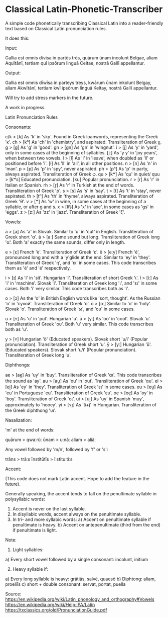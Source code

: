 # Classical Latin-Phonetic-Transcriber
A simple code phonetically transcribing Classical Latin into a reader-friendly text based on Classical Latin pronunciation rules.

It does this:

Input:

Gallia est omnis dīvīsa in partēs trēs, quārum ūnam incolunt Belgae, aliam Aquītānī, tertiam quī  ipsōrum linguā Celtae, nostrā Gallī appellantur.

Output:

Gallia est omnis dīwīsa in parteys treys, kwārum ūnam inkolunt Belgay, aliam Akwītānī, tertiam kwī  ipsōrum linguā Keltay, nostrā Gallī appellantur.

Will try to add stress markers in the future.

A work in progress.

Latin Pronunciation Rules

Consonants:

c/k	> [k]	  As 'k' in 'sky'. Found in Greek loanwords, representing the Greek 'κ'.
ch  >	[kʰ]	As 'ch' in 'chemistry', and aspirated. Transliteration of Greek χ.
g	  > [ɡ]	  As 'g' in 'good'.
gn  >	[gn]	As 'gn' in 'wingnut'.
i	  > [j]	  As 'y' in 'yard', only in some cases at the beginning of syllables.
      [jː]	As 'y y' in 'joy years', when between two vowels.
l   > [l]	  As 'l' in 'leave', when doubled as 'll' or positioned before 'i'.
      [ɫ]	  As 'll' in 'all', in all other positions.
n	  > [n]	  As 'n' in 'man'.
p   > [p]	  As 'p' in 'spy', never aspirated.
ph  > [pʰ]	As 'p' in party, always aspirated. Transliteration of Greek φ.
qu  > [kʷ]	As 'qu' in quiet/
quu	> [kʷɔ] Educated pronunciation.
      [ku]  Popular pronunciation.
r   > [r]	  As 'r' in Italian or Spanish.
rh  > [r̥]	 As 'r' in Turkish at the end of words. Transliteration of Greek 'ῥ'.
s   > [s]	  As 's' in 'say'.
t   > [t]	  As 't' in 'stay', never aspirated.
th  > [tʰ]	As 'th' in 'thyme', always aspirated. Transliteration of Greek 'θ'.
v   > [ʷ]	  As 'w' in wine, in some cases at the beginning of a syllable, or after g and s.
x   > [k͡s]	 As 'x' in 'axe', in some cases as 'gs' in 'eggs'.
z   > [zː]	As 'zz' in 'jazz'. Transliteration of Greek 'ζ'.

Vowels:

a   > [a]   As 'a' in Slovak. Similar to 'u' in 'cut' in English. Transliteration of Greek short 'α'.
ā   > [aː]  Same sound but long. Transliteration of Greek long 'α'.
            Both 'a' exactly the same sounds, differ only in length.

e   > [ɛ]   French 'è'. Transliteration of Greek 'ε'.
ē   > [eːy] French 'é', pronounced long and with a 'y'glide at the end. Similar to 'ey' in 'they'.
            Transliteration of Greek 'η', and 'ει' in some cases.
            This code transcribes them as 'è' and 'é' respectively.

i   > [ɪ]   As 'i' in 'sit'. Hungarian 'i'. Transliteration of short Greek 'ι'.
ī   > [iː]  As 'i' in 'machine'. Slovak 'i'. Transliteration of Greek long 'ι', and 'ει' in some cases.
            Both 'i' very similar. This code transcribes both as 'i'.

o   > [ɔ]   As the 'o' in British English words like 'sort, thought'. As the Russian 'o' in 'сухой'.
            Transliteration of Greek 'ο'.
ō   > [oː]  Similar to 'o' in 'holy'. Slovak 'o'. Transliteration of Greek 'ω', and 'ου' in some cases.

u   > [ʏ]   As 'u' in 'put'. Hungarian 'u'.
ū   > [yː]  As 'oo' in 'cool'. Slovak 'u'. Transliteration of Greek 'ου'.
            Both 'u' very similar. This code transcribes both as 'u'.

y   > [ʏ]   Hungarian 'ö' (Educated speakers). Slovak short 'u/i' (Popular pronunciation).
            Transliteration of Greek short 'υ'.
ȳ   > [yː]  Hungarian 'ű'. (Educated speakers). Slovak short 'u/i' (Popular pronunciation).
            Transliteration of Greek long 'υ'.

Diphthongs:

ae  > [ae̯]	As 'uy' in 'buy'. Transliteration of Greek 'αι'. This code transcribes the sound as 'ay'.
au  > [au̯]	As 'ou' in 'out'. Transliteration of Greek 'αυ'.
ei  > [ei̯]	As 'ey' in 'they'. Transliteration of Greek 'ει' in some cases.
eu  > [eu̯]	As 'eu' in Portuguese 'eu'. Transliteration of Greek 'ευ'.
oe  > [oe̯]	As 'oy' in 'boy'. Transliteration of Greek 'οι'.
ui  > [ui̯]	As 'uy' in Spanish 'muy', approximately to 'hooey'.
yi  > [ʏɪ̯]	As 'ű+j' in Hungarian. Transliteration of the Greek diphthong 'υι'.

Nasalization:

'm' at the end of words:

quārum    >   qwaːrũː
ūnam      >   uːnãː
aliam     >   aliãː

Any vowel followed by 'm/n', followed by 'f' or 's':

trāns       >   trãːs
īnstitūtīs  >   ĩːstituːtiːs

Accent:

(This code does not mark Latin accent. Hope to add the feature in the future).

Generally speaking, the accent tends to fall on the penultimate syllable in polysyllabic words:

1) Accent is never on the last syllable.
2) In disyllabic words, accent always on the penultimate syllable.
3) In tri- and more syllabic words:
  a) Accent on penultimate syllable if penultimate is heavy.
  b) Accent on antepenultimate (third from the end) if penultimate is light.

Note:

1) Light syllables:

a) Every short vowel followed by a single consonant: incolunt, initium

2) Heavy syllable if:

a) Every long syllable is heavy: grātiās, salvē, quaesō
b) Diphtong: aliam, proeliīs
c) short + double consonant: servat, portat, puella


Source:
https://en.wikipedia.org/wiki/Latin_phonology_and_orthography#Vowels
https://en.wikipedia.org/wiki/Help:IPA/Latin
https://txclassics.org/old/PronunciationGuide.pdf
